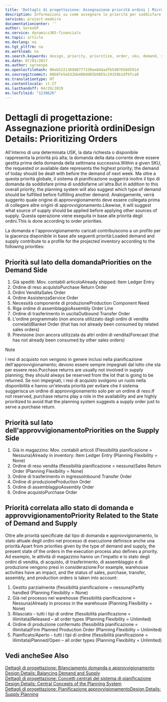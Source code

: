 ```yaml
---
title: 'Dettagli di progettazione: Assegnazione priorità ordini | Microsoft Docs'
description: Informazioni su come assegnare le priorità per soddisfare domanda e approvvigionamento.
services: project-madeira
documentationcenter: ''
author: SorenGP
ms.service: dynamics365-financials
ms.topic: article
ms.devlang: na
ms.tgt_pltfrm: na
ms.workload: na
ms.search.keywords: design, priority, prioritize, order, sku, demand, supply
ms.date: 07/01/2017
ms.author: sgroespe
ms.openlocfilehash: 06eb5221369d8777330ae844adfb5d87658d591d
ms.sourcegitcommit: 60b87e5eb32bb408dd65b9855c29159b1dfbfca8
ms.translationtype: HT
ms.contentlocale: it-IT
ms.lasthandoff: 04/29/2019
ms.locfileid: "1238626"
---
```

# <a name="design-details-prioritizing-orders"></a><span data-ttu-id="ccb71-103">Dettagli di progettazione: Assegnazione priorità ordini</span><span class="sxs-lookup"><span data-stu-id="ccb71-103">Design Details: Prioritizing Orders</span></span>
<span data-ttu-id="ccb71-104">All'interno di una determinata USK, la data richiesta o disponibile rappresenta la priorità più alta; la domanda della data corrente deve essere gestita prima della domanda della settimana successiva.</span><span class="sxs-lookup"><span data-stu-id="ccb71-104">Within a given SKU, the requested or available date represents the highest priority; the demand of today should be dealt with before the demand of next week.</span></span> <span data-ttu-id="ccb71-105">Ma oltre a questa priorità globale, il sistema di pianificazione suggerirà inoltre il tipo di domanda da soddisfare prima di soddisfarne un'altra.</span><span class="sxs-lookup"><span data-stu-id="ccb71-105">But in addition to this overall priority, the planning system will also suggest which type of demand should be fulfilled before fulfilling another demand.</span></span> <span data-ttu-id="ccb71-106">Analogamente, verrà suggerito quale origine di approvvigionamento deve essere collegata prima di collegare altre origini di approvvigionamento.</span><span class="sxs-lookup"><span data-stu-id="ccb71-106">Likewise, it will suggest what source of supply should be applied before applying other sources of supply.</span></span> <span data-ttu-id="ccb71-107">Questa operazione viene eseguita in base alle priorità degli ordini.</span><span class="sxs-lookup"><span data-stu-id="ccb71-107">This is done according to order priorities.</span></span>  
  
<span data-ttu-id="ccb71-108">La domanda e l'approvvigionamento caricati contribuiscono a un profilo per la giacenza disponibile in base alle seguenti priorità:</span><span class="sxs-lookup"><span data-stu-id="ccb71-108">Loaded demand and supply contribute to a profile for the projected inventory according to the following priorities:</span></span>  
  
## <a name="priorities-on-the-demand-side"></a><span data-ttu-id="ccb71-109">Priorità sul lato della domanda</span><span class="sxs-lookup"><span data-stu-id="ccb71-109">Priorities on the Demand Side</span></span>  
1. <span data-ttu-id="ccb71-110">Già spediti: Mov. contabili articolo</span><span class="sxs-lookup"><span data-stu-id="ccb71-110">Already shipped: Item Ledger Entry</span></span>  
2. <span data-ttu-id="ccb71-111">Ordine di reso acquisto</span><span class="sxs-lookup"><span data-stu-id="ccb71-111">Purchase Return Order</span></span>  
3. <span data-ttu-id="ccb71-112">Ordini Vendita</span><span class="sxs-lookup"><span data-stu-id="ccb71-112">Sales Order</span></span>  
4. <span data-ttu-id="ccb71-113">Ordine Assistenza</span><span class="sxs-lookup"><span data-stu-id="ccb71-113">Service Order</span></span>  
5. <span data-ttu-id="ccb71-114">Necessità componente di produzione</span><span class="sxs-lookup"><span data-stu-id="ccb71-114">Production Component Need</span></span>  
6. <span data-ttu-id="ccb71-115">Riga ordine di assemblaggio</span><span class="sxs-lookup"><span data-stu-id="ccb71-115">Assembly Order Line</span></span>  
7. <span data-ttu-id="ccb71-116">Ordine di trasferimento in uscita</span><span class="sxs-lookup"><span data-stu-id="ccb71-116">Outbound Transfer Order</span></span>  
8. <span data-ttu-id="ccb71-117">L'ordine programmato (non ancora utilizzato dagli ordini di vendita correlati)</span><span class="sxs-lookup"><span data-stu-id="ccb71-117">Blanket Order (that has not already been consumed by related sales orders)</span></span>  
9. <span data-ttu-id="ccb71-118">Previsione (non ancora utilizzata da altri ordini di vendita)</span><span class="sxs-lookup"><span data-stu-id="ccb71-118">Forecast (that has not already been consumed by other sales orders)</span></span>  
  
> [!NOTE]  
>  <span data-ttu-id="ccb71-119">I resi di acquisto non vengono in genere inclusi nella pianificazione dell'approvvigionamento; devono essere sempre impegnati dal lotto che sta per essere reso.</span><span class="sxs-lookup"><span data-stu-id="ccb71-119">Purchase returns are usually not involved in supply planning; they should always be reserved from the lot that is going to be returned.</span></span> <span data-ttu-id="ccb71-120">Se non impegnati, i resi di acquisto svolgono un ruolo nella disponibilità e hanno un'elevata priorità per evitare che il sistema suggerisca un ordine di approvvigionamento solo per un ordine di reso.</span><span class="sxs-lookup"><span data-stu-id="ccb71-120">If not reserved, purchase returns play a role in the availability and are highly prioritized to avoid that the planning system suggests a supply order just to serve a purchase return.</span></span>  
  
## <a name="priorities-on-the-supply-side"></a><span data-ttu-id="ccb71-121">Priorità sul lato dell'approvvigionamento</span><span class="sxs-lookup"><span data-stu-id="ccb71-121">Priorities on the Supply Side</span></span>  
1. <span data-ttu-id="ccb71-122">Già in magazzino: Mov. contabili articoli (Flessibilità pianificazione = Nessuna)</span><span class="sxs-lookup"><span data-stu-id="ccb71-122">Already in inventory: Item Ledger Entry (Planning Flexibility = None)</span></span>  
2. <span data-ttu-id="ccb71-123">Ordine di reso vendita (flessibilità pianificazione = nessuna)</span><span class="sxs-lookup"><span data-stu-id="ccb71-123">Sales Return Order (Planning Flexibility = None)</span></span>  
3. <span data-ttu-id="ccb71-124">Ordine di trasferimento in ingresso</span><span class="sxs-lookup"><span data-stu-id="ccb71-124">Inbound Transfer Order</span></span>  
4. <span data-ttu-id="ccb71-125">Ordine di produzione</span><span class="sxs-lookup"><span data-stu-id="ccb71-125">Production Order</span></span>  
5. <span data-ttu-id="ccb71-126">Ordine di assemblaggio</span><span class="sxs-lookup"><span data-stu-id="ccb71-126">Assembly Order</span></span>  
6. <span data-ttu-id="ccb71-127">Ordine acquisto</span><span class="sxs-lookup"><span data-stu-id="ccb71-127">Purchase Order</span></span>  
  
## <a name="priority-related-to-the-state-of-demand-and-supply"></a><span data-ttu-id="ccb71-128">Priorità correlata allo stato di domanda e approvvigionamento</span><span class="sxs-lookup"><span data-stu-id="ccb71-128">Priority Related to the State of Demand and Supply</span></span>  
<span data-ttu-id="ccb71-129">Oltre alle priorità specificate dal tipo di domanda e approvvigionamento, lo stato attuale degli ordini nel processo di esecuzione definisce anche una priorità.</span><span class="sxs-lookup"><span data-stu-id="ccb71-129">Apart from priorities given by the type of demand and supply, the present state of the orders in the execution process also defines a priority.</span></span> <span data-ttu-id="ccb71-130">Ad esempio, le attività di magazzino hanno un l'impatto e lo stato degli ordini di vendita, di acquisto, di trasferimento, di assemblaggio e di produzione vengono presi in considerazione:</span><span class="sxs-lookup"><span data-stu-id="ccb71-130">For example, warehouse activities have an impact, and the status of sales, purchase, transfer, assembly, and production orders is taken into account:</span></span>  
  
1. <span data-ttu-id="ccb71-131">Gestito parzialmente (flessibilità pianificazione = nessuna)</span><span class="sxs-lookup"><span data-stu-id="ccb71-131">Partly handled (Planning Flexibility = None)</span></span>  
2. <span data-ttu-id="ccb71-132">Già nel processo nel warehouse (flessibilità pianificazione = Nessuna)</span><span class="sxs-lookup"><span data-stu-id="ccb71-132">Already in process in the warehouse (Planning Flexibility = None)</span></span>  
3. <span data-ttu-id="ccb71-133">Rilasciato - tutti i tipi di ordine (flessibilità pianificazione = illimitata)</span><span class="sxs-lookup"><span data-stu-id="ccb71-133">Released – all order types (Planning Flexibility = Unlimited)</span></span>  
4. <span data-ttu-id="ccb71-134">Ordine di produzione confermato (flessibilità pianificazione = illimitata)</span><span class="sxs-lookup"><span data-stu-id="ccb71-134">Firm Planned Production Order (Planning Flexibility = Unlimited)</span></span>  
5. <span data-ttu-id="ccb71-135">Pianificato/Aperto - tutti i tipi di ordine (flessibilità pianificazione = illimitata)</span><span class="sxs-lookup"><span data-stu-id="ccb71-135">Planned/Open – all order types (Planning Flexibility = Unlimited)</span></span>  
  
## <a name="see-also"></a><span data-ttu-id="ccb71-136">Vedi anche</span><span class="sxs-lookup"><span data-stu-id="ccb71-136">See Also</span></span>  
<span data-ttu-id="ccb71-137">[Dettagli di progettazione: Bilanciamento domanda e approvvigionamento](design-details-balancing-demand-and-supply.md) </span><span class="sxs-lookup"><span data-stu-id="ccb71-137">[Design Details: Balancing Demand and Supply](design-details-balancing-demand-and-supply.md) </span></span>  
<span data-ttu-id="ccb71-138">[Dettagli di progettazione: Concetti centrali del sistema di pianificazione](design-details-central-concepts-of-the-planning-system.md) </span><span class="sxs-lookup"><span data-stu-id="ccb71-138">[Design Details: Central Concepts of the Planning System](design-details-central-concepts-of-the-planning-system.md) </span></span>  
[<span data-ttu-id="ccb71-139">Dettagli di progettazione: Pianificazione approvvigionamento</span><span class="sxs-lookup"><span data-stu-id="ccb71-139">Design Details: Supply Planning</span></span>](design-details-supply-planning.md)